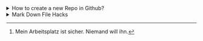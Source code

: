 <!-- Hello World I am a comment line, which is visiable only in changing mode -->

<!-- https://docs.github.com/en/repositories -->

<!-- Collapsed Section 1 -->
<details>
 <summary>How to create a new Repo in Github?</summary>

# How to add a Repo

> Press New Button/

<picture>
 <img alt="create-a-new-Repo" src="images/create-a-new-Repo.png">
</picture>

> Fill Repo Name and choose "Add a README file" and press  /

<picture>
 <img alt="Repo-PopUp" src="images/Repo-PopUp.png">
</picture>

# How to add a File?

<picture>
 <img alt="add-new-file" src="images/add-new-file.png">
</picture>

<picture>
 <img alt="edit-and-commit-new-file" src="images/edit-and-commit-new-file.png">
</picture>

# How to add a Folder?

<picture>
 <img alt="add-new-folder" src="images/add-new-folder.png">
</picture>

</details> <!-- Collapsed Section 1 -->

<!-- Collapsed Section 2 -->

<details> 
  <summary>Mark Down File Hacks</summary>

<!-- Headings -->
# Headings
Use #   for first  level heading\
Use ##  for second level heading\
Use ### for third  level heading

# Styling text
**For bold text use two * in the beginning and in the end with no space**\
__You can also use two _ instead of * as well__\
*For italic use only one * or _ in the beginning and in the end*\
~~ To cross a word use two ~ in the beginning and in the end

#Quotes
> Wise man(@Eubulaner8) said once, use an > to create a quote in Markdown Language 

> Wise man said another time use Back Slash at the end to create a new line

> Wise man keeps saying, to quote a code use backticks(which can be found in the next Quote) in the beginning and in the and command `git clone`

> Wise man adds, if you want to a block of code then use make two lines with three ` and put your code in between
```
Welcome to the SAP BTP command line interface (client v2.8.0)

Usage: btp [OPTIONS] ACTION [GROUP/OBJECT] [PARAMS]

CLI server URL:                    not set
User:                              not set
Configuration:                     /home/user/.cache/.btp/config.json

You are currently not logged in.

Tips:
  To log in to a global account of SAP BTP, use 'btp login'. For help on login, use 'btp --help login'.
  To display general help, use 'btp --help'.

OK
```

> [!NOTE]
> Wise man notes, if you wrap !NOTE in between [] then you create a note 

> [!TIP]
> Wise man shares, if you wrap !TIP in between [] then you create a tip

> [!IMPORTANT]
> Wise man informs, if you wrap !IMPORTANT in between [] then you create a info

> [!WARNING]
> Wise man warns, if you wrap !WARNING in between [] then you create a warning

> [!CAUTION]
> Wise mans wife is coming be careful

# Links
> Wise man goes online and says to create a link wrap link text in [] and wrap URL in () with no space in between ](\

Reference Documentation [GitHub Docs](https://docs.github.com/en/get-started/writing-on-github/getting-started-with-writing-and-formatting-on-github/basic-writing-and-formatting-syntax)\
You can also create relative links if you replace URL with the path of the document that you want to jump. [Jump to README](README.md)

<!-- Table -->
# Table

| ID | Name       |
|----|------------|
|   1| Eubulaner 1|
|   2| Eubulaner 2|
|   3| Eubulaner 3|

# List 

- use -
- or *
+ or + to create unordered list

1. use numbers which ends with a .
2. to crete ordered list

- if you want to create a nested list
  - then put the sign excatly under first letter of the header line and leave a space
 
# Tasks

- [x] its like unordered list with [] between - and the text

# Emojis, without them Wise man can survive

[Full List of Emojis :technologist:](https://github.com/ikatyang/emoji-cheat-sheet/blob/master/README.md)

Wise man last sentence comes as a footnote[^1].

[^1]: Mein Arbeitsplatz ist sicher. Niemand will ihn.

</details> <!-- Collapsed Section 2 -->

